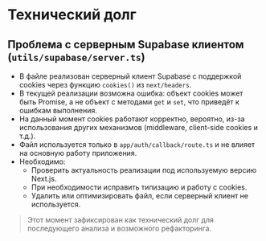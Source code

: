 # Технический долг

## Проблема с серверным Supabase клиентом (`utils/supabase/server.ts`)

- В файле реализован серверный клиент Supabase с поддержкой cookies через функцию `cookies()` из `next/headers`.
- В текущей реализации возможна ошибка: объект cookies может быть Promise, а не объект с методами `get` и `set`, что приведёт к ошибкам выполнения.
- На данный момент cookies работают корректно, вероятно, из-за использования других механизмов (middleware, client-side cookies и т.д.).
- Файл используется только в `app/auth/callback/route.ts` и не влияет на основную работу приложения.
- Необходимо:
  - Проверить актуальность реализации под используемую версию Next.js.
  - При необходимости исправить типизацию и работу с cookies.
  - Удалить или оптимизировать файл, если серверный клиент не используется.

> Этот момент зафиксирован как технический долг для последующего анализа и возможного рефакторинга. 